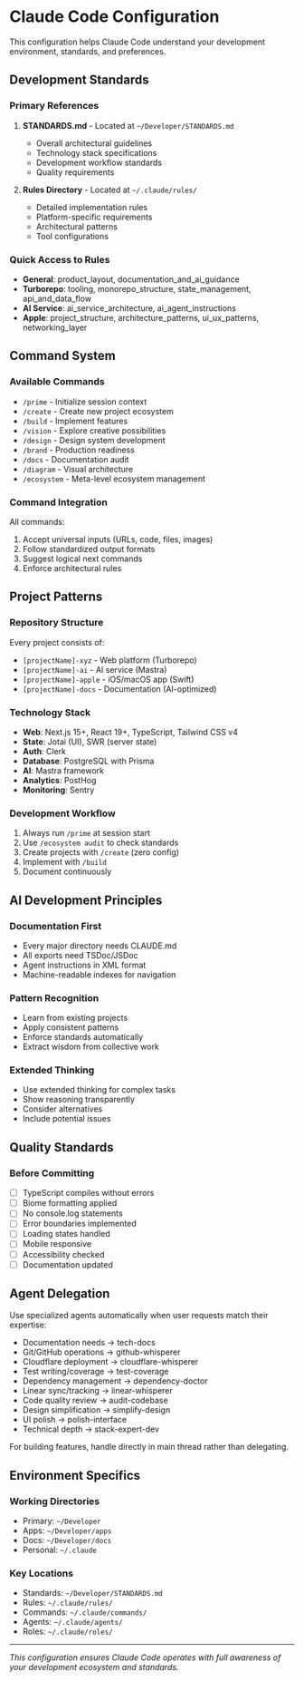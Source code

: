 # Claude Code Configuration

This configuration helps Claude Code understand your development environment, standards, and preferences.

## Development Standards

### Primary References
1. **STANDARDS.md** - Located at `~/Developer/STANDARDS.md`
   - Overall architectural guidelines
   - Technology stack specifications
   - Development workflow standards
   - Quality requirements

2. **Rules Directory** - Located at `~/.claude/rules/`
   - Detailed implementation rules
   - Platform-specific requirements
   - Architectural patterns
   - Tool configurations

### Quick Access to Rules
- **General**: product_layout, documentation_and_ai_guidance
- **Turborepo**: tooling, monorepo_structure, state_management, api_and_data_flow
- **AI Service**: ai_service_architecture, ai_agent_instructions
- **Apple**: project_structure, architecture_patterns, ui_ux_patterns, networking_layer

## Command System

### Available Commands
- `/prime` - Initialize session context
- `/create` - Create new project ecosystem
- `/build` - Implement features
- `/vision` - Explore creative possibilities
- `/design` - Design system development
- `/brand` - Production readiness
- `/docs` - Documentation audit
- `/diagram` - Visual architecture
- `/ecosystem` - Meta-level ecosystem management

### Command Integration
All commands:
1. Accept universal inputs (URLs, code, files, images)
2. Follow standardized output formats
3. Suggest logical next commands
4. Enforce architectural rules

## Project Patterns

### Repository Structure
Every project consists of:
- `[projectName]-xyz` - Web platform (Turborepo)
- `[projectName]-ai` - AI service (Mastra)
- `[projectName]-apple` - iOS/macOS app (Swift)
- `[projectName]-docs` - Documentation (AI-optimized)

### Technology Stack
- **Web**: Next.js 15+, React 19+, TypeScript, Tailwind CSS v4
- **State**: Jotai (UI), SWR (server state)
- **Auth**: Clerk
- **Database**: PostgreSQL with Prisma
- **AI**: Mastra framework
- **Analytics**: PostHog
- **Monitoring**: Sentry

### Development Workflow
1. Always run `/prime` at session start
2. Use `/ecosystem audit` to check standards
3. Create projects with `/create` (zero config)
4. Implement with `/build`
5. Document continuously

## AI Development Principles

### Documentation First
- Every major directory needs CLAUDE.md
- All exports need TSDoc/JSDoc
- Agent instructions in XML format
- Machine-readable indexes for navigation

### Pattern Recognition
- Learn from existing projects
- Apply consistent patterns
- Enforce standards automatically
- Extract wisdom from collective work

### Extended Thinking
- Use extended thinking for complex tasks
- Show reasoning transparently
- Consider alternatives
- Include potential issues

## Quality Standards

### Before Committing
- [ ] TypeScript compiles without errors
- [ ] Biome formatting applied
- [ ] No console.log statements
- [ ] Error boundaries implemented
- [ ] Loading states handled
- [ ] Mobile responsive
- [ ] Accessibility checked
- [ ] Documentation updated

## Agent Delegation

Use specialized agents automatically when user requests match their expertise:
- Documentation needs → tech-docs
- Git/GitHub operations → github-whisperer
- Cloudflare deployment → cloudflare-whisperer
- Test writing/coverage → test-coverage
- Dependency management → dependency-doctor
- Linear sync/tracking → linear-whisperer
- Code quality review → audit-codebase
- Design simplification → simplify-design
- UI polish → polish-interface
- Technical depth → stack-expert-dev

For building features, handle directly in main thread rather than delegating.

## Environment Specifics

### Working Directories
- Primary: `~/Developer`
- Apps: `~/Developer/apps`
- Docs: `~/Developer/docs`
- Personal: `~/.claude`

### Key Locations
- Standards: `~/Developer/STANDARDS.md`
- Rules: `~/.claude/rules/`
- Commands: `~/.claude/commands/`
- Agents: `~/.claude/agents/`
- Roles: `~/.claude/roles/`

---

*This configuration ensures Claude Code operates with full awareness of your development ecosystem and standards.*
